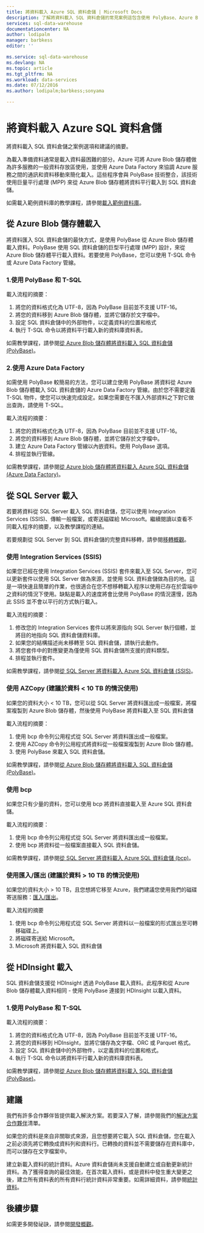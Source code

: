 ```yaml
---
title: 將資料載入 Azure SQL 資料倉儲 | Microsoft Docs
description: 了解將資料載入 SQL 資料倉儲的常見案例這包含使用 PolyBase、Azure Blob 儲存體、一般檔案及寄送磁碟。您也可以使用協力廠商工具。
services: sql-data-warehouse
documentationcenter: NA
author: lodipalm
manager: barbkess
editor: ''

ms.service: sql-data-warehouse
ms.devlang: NA
ms.topic: article
ms.tgt_pltfrm: NA
ms.workload: data-services
ms.date: 07/12/2016
ms.author: lodipalm;barbkess;sonyama

---
```

# 將資料載入 Azure SQL 資料倉儲
將資料載入 SQL 資料倉儲之案例選項和建議的摘要。

為載入準備資料通常是載入資料最困難的部分。Azure 可將 Azure Blob 儲存體做為許多服務的一般資料存放區使用，並使用 Azure Data Factory 來協調 Azure 服務之間的通訊和資料移動來簡化載入。這些程序會與 PolyBase 技術整合，該技術使用巨量平行處理 (MPP) 來從 Azure Blob 儲存體將資料平行載入到 SQL 資料倉儲。

如需載入範例資料庫的教學課程，請參閱[載入範例資料庫][載入範例資料庫]。

## 從 Azure Blob 儲存體載入
將資料匯入 SQL 資料倉儲的最快方式，是使用 PolyBase 從 Azure Blob 儲存體載入資料。PolyBase 使用 SQL 資料倉儲的巨型平行處理 (MPP) 設計，來從 Azure Blob 儲存體平行載入資料。若要使用 PolyBase，您可以使用 T-SQL 命令或 Azure Data Factory 管線。

### 1\.使用 PolyBase 和 T-SQL
載入流程的摘要：

1. 將您的資料格式化為 UTF-8，因為 PolyBase 目前並不支援 UTF-16。
2. 將您的資料移到 Azure Blob 儲存體，並將它儲存於文字檔中。
3. 設定 SQL 資料倉儲中的外部物件，以定義資料的位置和格式
4. 執行 T-SQL 命令以將資料平行載入新的資料庫資料表。

<!-- 5. Schedule and run a loading job. --> 

如需教學課程，請參閱[從 Azure Blob 儲存體將資料載入 SQL 資料倉儲 (PolyBase)][從 Azure Blob 儲存體將資料載入 SQL 資料倉儲 (PolyBase)]。

### 2\.使用 Azure Data Factory
如需使用 PolyBase 較簡易的方法，您可以建立使用 PolyBase 將資料從 Azure Blob 儲存體載入 SQL 資料倉儲的 Azure Data Factory 管線。由於您不需要定義 T-SQL 物件，使您可以快速完成設定。如果您需要在不匯入外部資料之下對它做出查詢，請使用 T-SQL。

載入流程的摘要：

1. 將您的資料格式化為 UTF-8，因為 PolyBase 目前並不支援 UTF-16。
2. 將您的資料移到 Azure Blob 儲存體，並將它儲存於文字檔中。
3. 建立 Azure Data Factory 管線以內嵌資料。使用 PolyBase 選項。
4. 排程並執行管線。

如需教學課程，請參閱[從 Azure blob 儲存體將資料載入 Azure SQL 資料倉儲 (Azure Data Factory)][從 Azure blob 儲存體將資料載入 Azure SQL 資料倉儲 (Azure Data Factory)]。

## 從 SQL Server 載入
若要將資料從 SQL Server 載入 SQL 資料倉儲，您可以使用 Integration Services (SSIS)、傳輸一般檔案，或寄送磁碟給 Microsoft。繼續閱讀以查看不同載入程序的摘要，以及教學課程的連結。

若要規劃從 SQL Server 到 SQL 資料倉儲的完整資料移轉，請參閱[移轉概觀][移轉概觀]。

### 使用 Integration Services (SSIS)
如果您已經在使用 Integration Services (SSIS) 套件來載入至 SQL Server，您可以更新套件以使用 SQL Server 做為來源，並使用 SQL 資料倉儲做為目的地。這是一項快速且簡單的作業，也很適合在您不想移轉載入程序以使用已存在於雲端中之資料的情況下使用。缺點是載入的速度將會比使用 PolyBase 的情況還慢，因為此 SSIS 並不會以平行的方式執行載入。

載入流程的摘要：

1. 修改您的 Integration Services 套件以將來源指向 SQL Server 執行個體，並將目的地指向 SQL 資料倉儲資料庫。
2. 如果您的結構描述尚未移轉至 SQL 資料倉儲，請執行此動作。
3. 將您套件中的對應變更為僅使用 SQL 資料倉儲所支援的資料類型。
4. 排程並執行套件。

如需教學課程，請參閱[從 SQL Server 將資料載入 Azure SQL 資料倉儲 (SSIS)][從 SQL Server 將資料載入 Azure SQL 資料倉儲 (SSIS)]。

### 使用 AZCopy (建議於資料 < 10 TB 的情況使用)
如果您的資料大小 < 10 TB，您可以從 SQL Server 將資料匯出成一般檔案，將檔案複製到 Azure Blob 儲存體，然後使用 PolyBase 將資料載入至 SQL 資料倉儲

載入流程的摘要：

1. 使用 bcp 命令列公用程式從 SQL Server 將資料匯出成一般檔案。
2. 使用 AZCopy 命令列公用程式將資料從一般檔案複製到 Azure Blob 儲存體。
3. 使用 PolyBase 來載入 SQL 資料倉儲。

如需教學課程，請參閱[從 Azure Blob 儲存體將資料載入 SQL 資料倉儲 (PolyBase)][從 Azure Blob 儲存體將資料載入 SQL 資料倉儲 (PolyBase)]。

### 使用 bcp
如果您只有少量的資料，您可以使用 bcp 將資料直接載入至 Azure SQL 資料倉儲。

載入流程的摘要：

1. 使用 bcp 命令列公用程式從 SQL Server 將資料匯出成一般檔案。
2. 使用 bcp 將資料從一般檔案直接載入 SQL 資料倉儲。

如需教學課程，請參閱[從 SQL Server 將資料載入 Azure SQL 資料倉儲 (bcp)][從 SQL Server 將資料載入 Azure SQL 資料倉儲 (bcp)]。

### 使用匯入/匯出 (建議於資料 > 10 TB 的情況使用)
如果您的資料大小 > 10 TB，且您想將它移至 Azure，我們建議您使用我們的磁碟寄送服務：[匯入/匯出][匯入/匯出]。

載入流程的摘要

1. 使用 bcp 命令列公用程式從 SQL Server 將資料以一般檔案的形式匯出至可轉移磁碟上。
2. 將磁碟寄送給 Microsoft。
3. Microsoft 將資料載入 SQL 資料倉儲

## 從 HDInsight 載入
SQL 資料倉儲支援從 HDInsight 透過 PolyBase 載入資料。此程序和從 Azure Blob 儲存體載入資料相同 - 使用 PolyBase 連接到 HDInsight 以載入資料。

### 1\.使用 PolyBase 和 T-SQL
載入流程的摘要：

1. 將您的資料格式化為 UTF-8，因為 PolyBase 目前並不支援 UTF-16。
2. 將您的資料移到 HDInsight，並將它儲存為文字檔、ORC 或 Parquet 格式。
3. 設定 SQL 資料倉儲中的外部物件，以定義資料的位置和格式。
4. 執行 T-SQL 命令以將資料平行載入新的資料庫資料表。

如需教學課程，請參閱[從 Azure Blob 儲存體將資料載入 SQL 資料倉儲 (PolyBase)][從 Azure Blob 儲存體將資料載入 SQL 資料倉儲 (PolyBase)]。

## 建議
我們有許多合作夥伴皆提供載入解決方案。若要深入了解，請參閱我們的[解決方案合作夥伴][解決方案合作夥伴]清單。

如果您的資料是來自非關聯式來源，且您想要將它載入 SQL 資料倉儲，您在載入之前必須先將它轉換成資料列和資料行。已轉換的資料並不需要儲存在資料庫中，而可以儲存在文字檔案中。

建立新載入資料的統計資料。Azure 資料倉儲尚未支援自動建立或自動更新統計資料。為了獲得查詢的最佳效能，在首次載入資料，或是資料中發生重大變更之後，建立所有資料表的所有資料行統計資料非常重要。如需詳細資料，請參閱[統計資料][統計資料]。

## 後續步驟
如需更多開發祕訣，請參閱[開發概觀][開發概觀]。

<!--Image references-->

<!--Article references-->
[從 Azure Blob 儲存體將資料載入 SQL 資料倉儲 (PolyBase)]: ./sql-data-warehouse-load-from-azure-blob-storage-with-polybase.md
[從 Azure blob 儲存體將資料載入 Azure SQL 資料倉儲 (Azure Data Factory)]: ./sql-data-warehouse-load-from-azure-blob-storage-with-data-factory.md
[從 SQL Server 將資料載入 Azure SQL 資料倉儲 (SSIS)]: ./sql-data-warehouse-load-from-sql-server-with-integration-services.md
[從 SQL Server 將資料載入 Azure SQL 資料倉儲 (bcp)]: ./sql-data-warehouse-load-from-sql-server-with-bcp.md
[Load data from SQL Server to Azure SQL Data Warehouse (AZCopy)]: ./sql-data-warehouse-load-from-sql-server-with-azcopy.md

[載入範例資料庫]: ./sql-data-warehouse-load-sample-databases.md
[移轉概觀]: ./sql-data-warehouse-overview-migrate.md
[解決方案合作夥伴]: ./sql-data-warehouse-partner-business-intelligence.md
[開發概觀]: ./sql-data-warehouse-overview-develop.md
[統計資料]: ./sql-data-warehouse-tables-statistics.md

<!--MSDN references-->

<!--Other Web references-->
[匯入/匯出]: https://azure.microsoft.com/documentation/articles/storage-import-export-service/

<!---HONumber=AcomDC_0713_2016-->